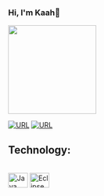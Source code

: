 ### Hi, I'm Kaah👋

<img height="180cm" src="https://github-readme-stats.vercel.app/api?username=Kaah92&show_icons=true&theme=synthwave"/>

[![URL](https://img.shields.io/badge/LinkedIn-0077B5?style=for-the-badge&logo=linkedin&logoColor=white)](https://www.linkedin.com/in/karina-almeida-84b157259/)
[![URL](https://img.shields.io/badge/Instagram-E4405F?style=for-the-badge&logo=instagram&logoColor=white)](https://www.instagram.com/ka_almeida92/)
## Technology:
<div style="display: inline_block"><br>
  <img align="center" alt="Java" height="30" width="40" src="https://cdn.jsdelivr.net/gh/devicons/devicon@latest/icons/java/java-original.svg" />
  <img align="center" alt="Eclipse" height="30" width="40" src="https://cdn.jsdelivr.net/gh/devicons/devicon@latest/icons/eclipse/eclipse-original.svg" />
          
</div>  
